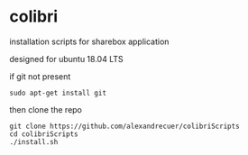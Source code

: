 # colibri

installation scripts for sharebox application

designed for ubuntu 18.04 LTS

if git not present
```
sudo apt-get install git
```
then clone the repo
```
git clone https://github.com/alexandrecuer/colibriScripts
cd colibriScripts
./install.sh
```
